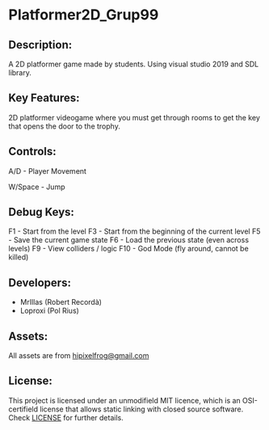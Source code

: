 # Platformer2D_Grup99

## Description:
A 2D platformer game made by students. Using visual studio 2019 and SDL library.

## Key Features:
2D platformer videogame where you must get through rooms to get the key that opens the door to the trophy.

## Controls:

A/D - Player Movement

W/Space - Jump

## Debug Keys:

F1 - Start from the level
F3 - Start from the beginning of the current level
F5 - Save the current game state
F6 - Load the previous state (even across levels)
F9 - View colliders / logic
F10 - God Mode (fly around, cannot be killed)

## Developers:
* MrIllas (Robert Recordà) 
* Loproxi (Pol Rius)

## Assets:
All assets are from hipixelfrog@gmail.com

## License:
This project is licensed under an unmodifield MIT licence, which is an OSI-certifield license that allows static linking with closed source software. Check [LICENSE](LICENSE) for further details.
